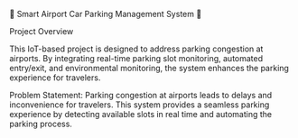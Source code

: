 🚗 Smart Airport Car Parking Management System 🚗

Project Overview

This IoT-based project is designed to address parking congestion at airports. By integrating real-time parking slot monitoring, automated entry/exit, and environmental monitoring, the system enhances the parking experience for travelers.

Problem Statement:
Parking congestion at airports leads to delays and inconvenience for travelers. This system provides a seamless parking experience by detecting available slots in real time and automating the parking process.
